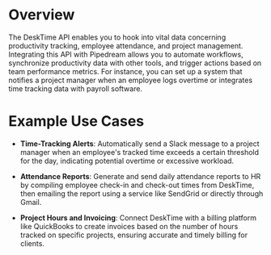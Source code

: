 # Overview

The DeskTime API enables you to hook into vital data concerning productivity tracking, employee attendance, and project management. Integrating this API with Pipedream allows you to automate workflows, synchronize productivity data with other tools, and trigger actions based on team performance metrics. For instance, you can set up a system that notifies a project manager when an employee logs overtime or integrates time tracking data with payroll software.

# Example Use Cases

- **Time-Tracking Alerts**: Automatically send a Slack message to a project manager when an employee's tracked time exceeds a certain threshold for the day, indicating potential overtime or excessive workload.

- **Attendance Reports**: Generate and send daily attendance reports to HR by compiling employee check-in and check-out times from DeskTime, then emailing the report using a service like SendGrid or directly through Gmail.

- **Project Hours and Invoicing**: Connect DeskTime with a billing platform like QuickBooks to create invoices based on the number of hours tracked on specific projects, ensuring accurate and timely billing for clients.

